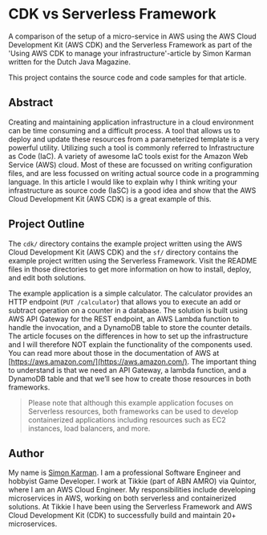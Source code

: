 CDK vs Serverless Framework
===

A comparison of the setup of a micro-service in AWS using the AWS Cloud Development Kit (AWS CDK) and the Serverless Framework as part of the 'Using AWS CDK to manage your infrastructure'-article by Simon Karman written for the Dutch Java Magazine.

This project contains the source code and code samples for that article.

## Abstract
Creating and maintaining application infrastructure in a cloud environment can be time consuming and a difficult process. A tool that allows us to deploy and update these resources from a parameterized template is a very powerful utility. Utilizing such a tool is commonly referred to Infrastructure as Code (IaC). A variety of awesome IaC tools exist for the Amazon Web Service (AWS) cloud. Most of these are focussed on writing configuration files, and are less focussed on writing actual source code in a programming language. In this article I would like to explain why I think writing your infrastructure as source code (IaSC) is a good idea and show that the AWS Cloud Development Kit (AWS CDK) is a great example of this.

## Project Outline
The `cdk/` directory contains the example project written using the AWS Cloud Development Kit (AWS CDK) and the `sf/` directory contains the example project written using the Serverless Framework. Visit the README files in those directories to get more information on how to install, deploy, and edit both solutions.

The example application is a simple calculator. The calculator provides an HTTP endpoint (`PUT /calculator`) that allows you to execute an add or subtract operation on a counter in a database. The solution is built using AWS API Gateway for the REST endpoint, an AWS Lambda function to handle the invocation, and a DynamoDB table to store the counter details. The article focuses on the differences in how to set up the infrastructure and I will therefore NOT explain the functionality of the components used. You can read more about those in the documentation of AWS at [https://aws.amazon.com/](https://aws.amazon.com/). The important thing to understand is that we need an API Gateway, a lambda function, and a DynamoDB table and that we’ll see how to create those resources in both frameworks.

> Please note that although this example application focuses on Serverless resources, both frameworks can be used to develop containerized applications including resources such as EC2 instances, load balancers, and more.

## Author
My name is [Simon Karman](https://www.simonkarman.nl). I am a professional Software Engineer and hobbyist Game Developer. I work at Tikkie (part of ABN AMRO) via Quintor, where I am an AWS Cloud Engineer. My responsibilities include developing microservices in AWS, working on both serverless and containerized solutions. At Tikkie I have been using the Serverless Framework and AWS Cloud Development Kit (CDK) to successfully build and maintain 20+ microservices.

